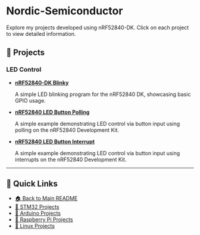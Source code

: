 # Nordic-Semiconductor
Explore my projects developed using nRF52840-DK. Click on each project to view detailed information.

## 📌 Projects

### **LED Control**

- [**nRF52840-DK Blinky**](https://github.com/Amid68/nRF52840-DK-Blinky)
  
  A simple LED blinking program for the nRF52840 DK, showcasing basic GPIO usage.
- [**nRF52840 LED Button Polling**](https://github.com/Amid68/nRF52840_LED_Button_Polling)

  A simple example demonstrating LED control via button input using polling on the nRF52840 Development Kit.
- [**nRF52840 LED Button Interrupt**](https://github.com/Amid68/nRF52840_LED_Button_Interrupt)

  A simple example demonstrating LED control via button input using interrupts on the nRF52840 Development Kit.

---

## 🔗 Quick Links

- [🏠 Back to Main README](https://github.com/Amid68/Amid68/blob/main/README.md)
- [📁 STM32 Projects](https://github.com/Amid68/STM32/blob/main/README.md)
- [📁 Arduino Projects](https://github.com/Amid68/Arduino/blob/main/README.md)
- [📁 Raspberry Pi Projects](https://github.com/Amid68/Raspberry-Pi/blob/main/README.md)
- [📁 Linux Projects](https://github.com/Amid68/Linux-Projects)
